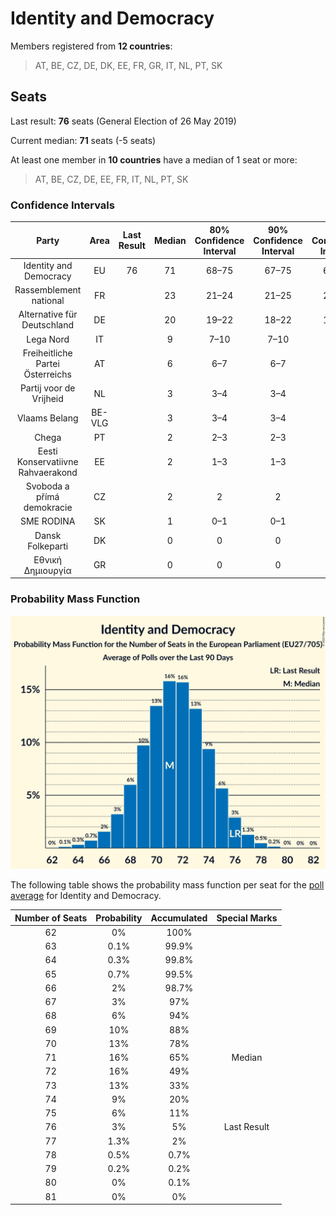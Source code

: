 # Identity and Democracy

Members registered from **12 countries**:

> AT, BE, CZ, DE, DK, EE, FR, GR, IT, NL, PT, SK

## Seats

Last result: **76** seats (General Election of 26 May 2019)

Current median: **71** seats (-5 seats)

At least one member in **10 countries** have a median of 1 seat or more:

> AT, BE, CZ, DE, EE, FR, IT, NL, PT, SK

### Confidence Intervals

| Party | Area | Last Result | Median | 80% Confidence Interval | 90% Confidence Interval | 95% Confidence Interval | 99% Confidence Interval |
|:-----:|:----:|:-----------:|:------:|:-----------------------:|:-----------------------:|:-----------------------:|:-----------------------:|
| Identity and Democracy | EU | 76 | 71 | 68–75 | 67–75 | 66–76 | 64–78 |
| Rassemblement national | FR | | 23 | 21–24 | 21–25 | 21–25 | 20–26 |
| Alternative für Deutschland | DE | | 20 | 19–22 | 18–22 | 16–22 | 15–23 |
| Lega Nord | IT | | 9 | 7–10 | 7–10 | 6–11 | 6–12 |
| Freiheitliche Partei Österreichs | AT | | 6 | 6–7 | 6–7 | 5–8 | 5–8 |
| Partij voor de Vrijheid | NL | | 3 | 3–4 | 3–4 | 3–4 | 3–4 |
| Vlaams Belang | BE-VLG | | 3 | 3–4 | 3–4 | 3–4 | 3–4 |
| Chega | PT | | 2 | 2–3 | 2–3 | 2–4 | 2–4 |
| Eesti Konservatiivne Rahvaerakond | EE | | 2 | 1–3 | 1–3 | 1–3 | 1–3 |
| Svoboda a přímá demokracie | CZ | | 2 | 2 | 2 | 1–2 | 1–3 |
| SME RODINA | SK | | 1 | 0–1 | 0–1 | 0–1 | 0–1 |
| Dansk Folkeparti | DK | | 0 | 0 | 0 | 0 | 0 |
| Εθνική Δημιουργία | GR | | 0 | 0 | 0 | 0 | 0 |

### Probability Mass Function

![Graph with seats probability mass function not yet produced](average-2023-09-30-seats-pmf-identityanddemocracy.png "Seats Probability Mass Function")

The following table shows the probability mass function per seat for the [poll average](average-2023-09-30.html) for Identity and Democracy.

| Number of Seats | Probability | Accumulated | Special Marks |
|:---------------:|:-----------:|:-----------:|:-------------:|
| 62 | 0% | 100% |  |
| 63 | 0.1% | 99.9% |  |
| 64 | 0.3% | 99.8% |  |
| 65 | 0.7% | 99.5% |  |
| 66 | 2% | 98.7% |  |
| 67 | 3% | 97% |  |
| 68 | 6% | 94% |  |
| 69 | 10% | 88% |  |
| 70 | 13% | 78% |  |
| 71 | 16% | 65% | Median |
| 72 | 16% | 49% |  |
| 73 | 13% | 33% |  |
| 74 | 9% | 20% |  |
| 75 | 6% | 11% |  |
| 76 | 3% | 5% | Last Result |
| 77 | 1.3% | 2% |  |
| 78 | 0.5% | 0.7% |  |
| 79 | 0.2% | 0.2% |  |
| 80 | 0% | 0.1% |  |
| 81 | 0% | 0% |  |


